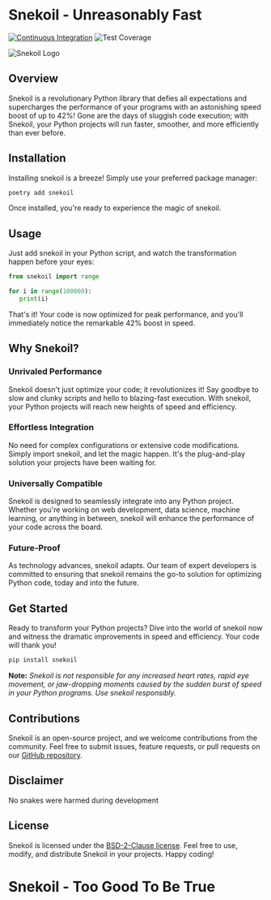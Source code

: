 # Snekoil - Unreasonably Fast

[![Continuous Integration](https://github.com/cyber-missile/snekoil/actions/workflows/ci.yml/badge.svg)](https://github.com/cyber-missile/snake-oil/actions/workflows/ci.yml) ![Test Coverage](https://img.shields.io/endpoint?url=https://gist.githubusercontent.com/overflowerror/b7cb1c2cfe64797a37bf6816d29038b7/raw/6acf3da32688830befaafdabbb64c8dc9c5c9886/snekoil-coverage-badge.json)


![Snekoil Logo](snekoil_logo.png)

## Overview

Snekoil is a revolutionary Python library that defies all expectations and supercharges the performance of your programs with an astonishing speed boost of up to 42%! Gone are the days of sluggish code execution; with Snekoil, your Python projects will run faster, smoother, and more efficiently than ever before.

## Installation

Installing snekoil is a breeze! Simply use your preferred package manager:

```bash
poetry add snekoil
```

Once installed, you're ready to experience the magic of snekoil.

## Usage

Just add snekoil in your Python script, and watch the transformation happen before your eyes:

```python
from snekoil import range

for i in range(100000):
   print(i)
```

That's it! Your code is now optimized for peak performance, and you'll immediately notice the remarkable 42% boost in speed.

## Why Snekoil?

### Unrivaled Performance

Snekoil doesn't just optimize your code; it revolutionizes it! Say goodbye to slow and clunky scripts and hello to blazing-fast execution. With snekoil, your Python projects will reach new heights of speed and efficiency.

### Effortless Integration

No need for complex configurations or extensive code modifications. Simply import snekoil, and let the magic happen. It's the plug-and-play solution your projects have been waiting for.

### Universally Compatible

Snekoil is designed to seamlessly integrate into any Python project. Whether you're working on web development, data science, machine learning, or anything in between, snekoil will enhance the performance of your code across the board.

### Future-Proof

As technology advances, snekoil adapts. Our team of expert developers is committed to ensuring that snekoil remains the go-to solution for optimizing Python code, today and into the future.

## Get Started

Ready to transform your Python projects? Dive into the world of snekoil now and witness the dramatic improvements in speed and efficiency. Your code will thank you!

```bash
pip install snekoil
```

**Note:** *Snekoil is not responsible for any increased heart rates, rapid eye movement, or jaw-dropping moments caused by the sudden burst of speed in your Python programs. Use snekoil responsibly.*

## Contributions

Snekoil is an open-source project, and we welcome contributions from the community. Feel free to submit issues, feature requests, or pull requests on our [GitHub repository](https://github.com/cyber-missile/snake-oil).

## Disclaimer

No snakes were harmed during development 

## License

Snekoil is licensed under the [BSD-2-Clause license](LICENSE). Feel free to use, modify, and distribute Snekoil in your projects. Happy coding!

# Snekoil - Too Good To Be True
